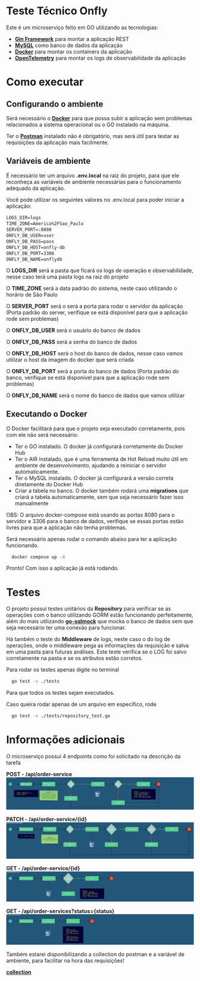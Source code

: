 
# Teste Técnico Onfly

Este é um microserviço feito em GO utilizando as tecnologias:
* **[Gin Framework](https://github.com/gin-gonic/gin)** para montar a aplicação REST
* **[MySQL](https://www.mysql.com/)** como banco de dados da aplicação
* **[Docker](https://www.docker.com/)** para montar os containers da aplicação
* **[OpenTelemetry](https://opentelemetry.io/docs/languages/go/)** para montar os logs de observabilidade da aplicação

# Como executar

**Configurando o ambiente**
---

Será necessário o **[Docker](https://www.docker.com/)** para que possa subir a aplicação sem problemas relacionados a sistema operacional ou o GO instalado na máquina. 

Ter o **[Postman](https://www.postman.com/)** instalado não é obrigatório, mas será útil para testar as requisições da aplicação mais facilmente.

**Variáveis de ambiente**
---

É necessário ter um arquivo **.env.local** na raiz do projeto, para que ele reconheça as variáveis de ambiente necessárias para o funcionamento adequado da aplicação.

Você pode utilizar os seguintes valores no .env.local para poder iniciar a aplicação:

```shell
LOGS_DIR=logs
TIME_ZONE=America%2FSao_Paulo
SERVER_PORT=:8080
ONFLY_DB_USER=user
ONFLY_DB_PASS=pass
ONFLY_DB_HOST=onfly-db
ONFLY_DB_PORT=3306
ONFLY_DB_NAME=onflydb
```

O **LOGS_DIR** será a pasta que ficará os logs de operação e observabilidade, nesse caso terá uma pasta logs na raiz do projeto

O **TIME_ZONE** será a data padrão do sistema, neste caso utilizando o horário de São Paulo

O **SERVER_PORT** será o será a porta para rodar o servidor da aplicação (Porta padrão do server, verifique se está disponível para que a aplicação rode sem problemas)

O **ONFLY_DB_USER** será o usuário do banco de dados

O **ONFLY_DB_PASS** será a senha do banco de dados

O **ONFLY_DB_HOST** será o host do banco de dados, nesse caso vamos utilizar o host da imagem do docker que será criada

O **ONFLY_DB_PORT** será a porta do banco de dados (Porta padrão do banco, verifique se está disponível para que a aplicação rode sem problemas)

O **ONFLY_DB_NAME** será o nome do banco de dados que vamos utilizar

**Executando o Docker**
---

O Docker facilitará para que o projeto seja executado corretamente, pois com ele não será necessário:

* Ter o GO instalado. O docker já configurará corretamente do Docker Hub
* Ter o AIR instalado, que é uma ferramenta de Hot Reload muito útil em ambiente de desenvolvimento, ajudando a reiniciar o servidor automaticamente.
* Ter o MySQL instalado. O docker já configurará a versão correta diretamente do Docker Hub
* Criar a tabela no banco. O docker também rodará uma **migrations** que criará a tabela automaticamente, sem que seja necessário fazer isso manualmente

OBS: O arquivo docker-compose está usando as portas 8080 para o servidor e 3306 para o banco de dados, verifique se essas portas estão livres para que a aplicação não tenha problemas.

Será necessário apenas rodar o comando abaixo para ter a aplicação funcionando.

```bash
  docker compose up -d
```

Pronto! Com isso a aplicação já está rodando.

# Testes

O projeto possui testes unitários da **Repository** para verificar se as operações com o banco utilizando GORM estão funcionando perfeitamente, além do mais utilizando **[go-sqlmock](https://github.com/DATA-DOG/go-sqlmock)** que mocka o banco de dados sem que seja necessário ter uma conexão para funcionar.

Há também o teste do **Middleware** de logs, neste caso o do log de operações, onde o middleware pega as informações da requisição e salva em uma pasta para futuras análises. Este teste verifica se o LOG foi salvo corretamente na pasta e se os atributos estão corretos.

Para rodar os testes apenas digite no terminal

```bash
  go test -v ./tests
```

Para que todos os testes sejam executados.

Caso queira rodar apenas de um arquivo em específico, rode

```bash
  go test -v ./tests/repository_test.go 
```

# Informações adicionais

O microserviço possui 4 endpoints como foi solicitado na descrição da tarefa

**POST - /api/order-service**
![POST](./assets/imgs/post.jpg)

**PATCH - /api/order-service/{id}**
![PATCH](./assets/imgs/patch.jpg)

**GET - /api/order-service/{id}**
![GET ID](./assets/imgs/get_id.jpg)

**GET - /api/order-services?status={status}**
![GET ALL](./assets/imgs/get_all.jpg)

Também estarei disponibilizando a collection do postman e a variável de ambiente, para facilitar na hora das requisições!

**[collection](https://drive.google.com/drive/folders/1bjHgkknJoz05gOzzJZUCefQ-nHktM9xD)**
